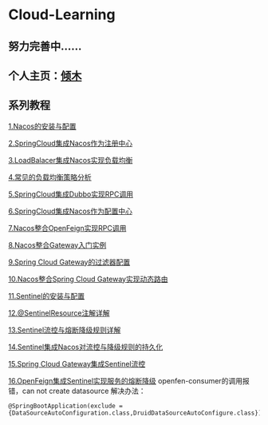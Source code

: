 # Cloud-Learning
## 努力完善中......

## 个人主页：[倾木](http://www.pymjl.com)

## 系列教程
[1.Nacos的安装与配置](http://www.pymjl.com/#/blog/cloud-learn-nacos)

[2.SpringCloud集成Nacos作为注册中心](http://www.pymjl.com/#/blog/cloud-learn-userservice)

[3.LoadBalacer集成Nacos实现负载均衡](http://www.pymjl.com/#/blog/cloud-learn-loadbalacer.md)

[4.常见的负载均衡策略分析](http://www.pymjl.com/#/blog/cloud-learn-loadbalacer-policy.md)

[5.SpringCloud集成Dubbo实现RPC调用](http://www.pymjl.com/#/blog/cloud-learn-dubbo.md)

[6.SpringCloud集成Nacos作为配置中心](http://www.pymjl.com/#/blog/cloud-learn-nacos-config)

[7.Nacos整合OpenFeign实现RPC调用](http://www.pymjl.com/#/blog/cloud-learn-openfeign)

[8.Nacos整合Gateway入门实例](http://www.pymjl.com/#/blog/cloud-learn-gateway)

[9.Spring Cloud Gateway的过滤器配置](http://www.pymjl.com/#/blog/cloud-learn-gateway-filter)

[10.Nacos整合Spring Cloud Gateway实现动态路由](http://www.pymjl.com/#/blog/cloud-learn-gateway-dynamic-config)

[11.Sentinel的安装与配置](http://www.pymjl.com/#/blog/cloud-learn-sentinel)

[12.@SentinelResource注解详解](http://www.pymjl.com/#/blog/cloud-learn-sentinelresource)

[13.Sentinel流控与熔断降级规则详解](http://www.pymjl.com/#/blog/cloud-learn-sentinel-rules)

[14.Sentinel集成Nacos对流控与降级规则的持久化](http://www.pymjl.com/#/blog/cloud-learn-sentinel-dynamic-config)

[15.Spring Cloud Gateway集成Sentinel流控](http://www.pymjl.com/#/blog/cloud-learn-sentinel-gateway)

[16.OpenFeign集成Sentinel实现服务的熔断降级](http://www.pymjl.com/#/blog/cloud-learn-sentinel-openfeign)
openfen-consumer的调用报错，can not create datasource
解决办法：
```angular2html
@SpringBootApplication(exclude = {DataSourceAutoConfiguration.class,DruidDataSourceAutoConfigure.class})

```
